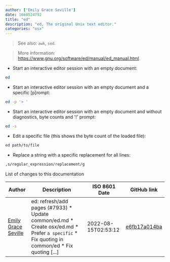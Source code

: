```yaml
---
author: ['Emily Grace Seville']
date: 1660524792
title: "ed"
description: "ed, The original Unix text editor."
categories: "osx"
---
```

> See also: `awk`, `sed`.

> More information: <https://www.gnu.org/software/ed/manual/ed_manual.html>.

- Start an interactive editor session with an empty document:

```bash
ed
```

- Start an interactive editor session with an empty document and a specific [p]rompt:

```bash
ed -p '> '
```

- Start an interactive editor session with an empty document and without diagnostics, byte counts and '!' prompt:

```bash
ed -s
```

- Edit a specific file (this shows the byte count of the loaded file):

```bash
ed path/to/file
```

- Replace a string with a specific replacement for all lines:

```bash
,s/regular_expression/replacement/g
```
List of changes to this documentation


Author | Description | ISO 8601 Date | GitHub link
------|-----|-----|-----
[Emily Grace Seville](mailto:emilyseville7cf@gmail.com) | ed: refresh/add pages (#7933) * Update common/ed.md * Create osx/ed.md * Prefer `a specific` * Fix quoting in common/ed * Fix quoting [...] | 2022-08-15T02:53:12 | [e6fb17a014ba](https://github.com/tldr-pages/tldr/commit/e6fb17a014baf52f06f9171f16eff7e79fa62373)


